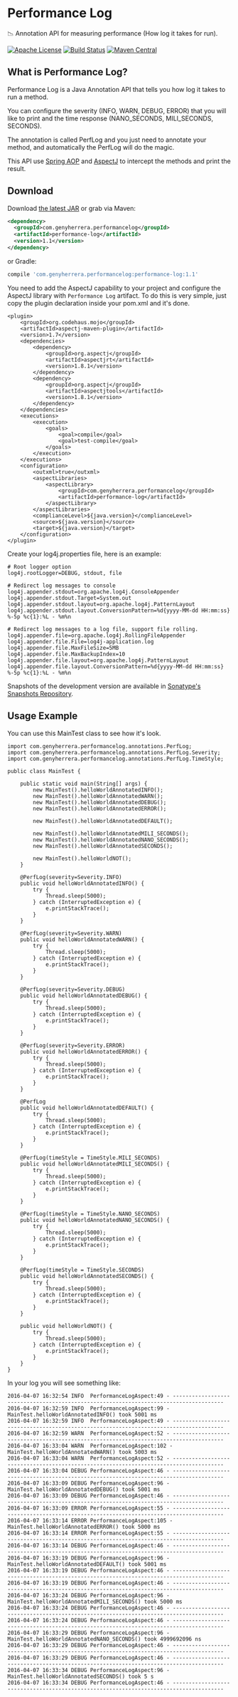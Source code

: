 # Performance Log #

:chart_with_downwards_trend: Annotation API for measuring performance (How log it takes for run).

[![Apache License](http://img.shields.io/badge/license-ASL-blue.svg)](https://github.com/genyherrera/performance-log/blob/master/LICENSE)
[![Build Status](https://travis-ci.org/genyherrera/performance-log.svg)](https://travis-ci.org/genyherrera/performance-log)
[![Maven Central](https://maven-badges.herokuapp.com/maven-central/com.genyherrera.performancelog/performance-log/badge.svg)](https://maven-badges.herokuapp.com/maven-central/com.genyherrera.performancelog/performance-log)

## What is Performance Log? ##
Performance Log is a Java Annotation API that tells you how log it takes to run a method. 

You can configure the severity (INFO, WARN, DEBUG, ERROR) that you will like to print and the time response (NANO_SECONDS, MILI_SECONDS, SECONDS). 

The annotation is called PerfLog and you just need to annotate your method, and automatically the PerfLog will do the magic.

This API use [Spring AOP](http://docs.spring.io/spring/docs/current/spring-framework-reference/html/aop.html) and [AspectJ](http://projects.eclipse.org/projects/tools.aspectj) to intercept the methods and print the result.

## Download ##

Download [the latest JAR](https://search.maven.org/remote_content?g=com.genyherrera.performancelog&a=performance-log&v=LATEST) or grab via Maven:
```xml
<dependency>
  <groupId>com.genyherrera.performancelog</groupId>
  <artifactId>performance-log</artifactId>
  <version>1.1</version>
</dependency>
```
or Gradle:
```groovy
compile 'com.genyherrera.performancelog:performance-log:1.1'
```

You need to add the AspectJ capability to your project and configure the AspectJ library with `Performance Log` artifact. 
To do this is very simple, just copy the plugin declaration inside your pom.xml and it's done.

```
<plugin>
	<groupId>org.codehaus.mojo</groupId>
	<artifactId>aspectj-maven-plugin</artifactId>
	<version>1.7</version>
	<dependencies>
		<dependency>
			<groupId>org.aspectj</groupId>
			<artifactId>aspectjrt</artifactId>
			<version>1.8.1</version>
		</dependency>
		<dependency>
			<groupId>org.aspectj</groupId>
			<artifactId>aspectjtools</artifactId>
			<version>1.8.1</version>
		</dependency>
	</dependencies>
	<executions>
		<execution>
			<goals>
				<goal>compile</goal>
				<goal>test-compile</goal>
			</goals>
		</execution>
	</executions>
	<configuration>
		<outxml>true</outxml>
		<aspectLibraries>
			<aspectLibrary>
				<groupId>com.genyherrera.performancelog</groupId>
				<artifactId>performance-log</artifactId>
			</aspectLibrary>
		</aspectLibraries>
		<complianceLevel>${java.version}</complianceLevel>
		<source>${java.version}</source>
		<target>${java.version}</target>
	</configuration>
</plugin>		
```

Create your log4j.properties file, here is an example:
```
# Root logger option
log4j.rootLogger=DEBUG, stdout, file

# Redirect log messages to console
log4j.appender.stdout=org.apache.log4j.ConsoleAppender
log4j.appender.stdout.Target=System.out
log4j.appender.stdout.layout=org.apache.log4j.PatternLayout
log4j.appender.stdout.layout.ConversionPattern=%d{yyyy-MM-dd HH:mm:ss} %-5p %c{1}:%L - %m%n

# Redirect log messages to a log file, support file rolling.
log4j.appender.file=org.apache.log4j.RollingFileAppender
log4j.appender.file.File=log4j-application.log
log4j.appender.file.MaxFileSize=5MB
log4j.appender.file.MaxBackupIndex=10
log4j.appender.file.layout=org.apache.log4j.PatternLayout
log4j.appender.file.layout.ConversionPattern=%d{yyyy-MM-dd HH:mm:ss} %-5p %c{1}:%L - %m%n

``` 

Snapshots of the development version are available in [Sonatype's Snapshots Repository](https://oss.sonatype.org/content/repositories/snapshots/com/genyherrera/performancelog/performance-log/).

## Usage Example ##

You can use this MainTest class to see how it's look.
 
```
import com.genyherrera.performancelog.annotations.PerfLog;
import com.genyherrera.performancelog.annotations.PerfLog.Severity;
import com.genyherrera.performancelog.annotations.PerfLog.TimeStyle;

public class MainTest {

	public static void main(String[] args) {
		new MainTest().helloWorldAnnotatedINFO();
		new MainTest().helloWorldAnnotatedWARN();
		new MainTest().helloWorldAnnotatedDEBUG();
		new MainTest().helloWorldAnnotatedERROR();

		new MainTest().helloWorldAnnotatedDEFAULT();
		
		new MainTest().helloWorldAnnotatedMILI_SECONDS();
		new MainTest().helloWorldAnnotatedNANO_SECONDS();
		new MainTest().helloWorldAnnotatedSECONDS();
		
		new MainTest().helloWorldNOT();
	}
	
	@PerfLog(severity=Severity.INFO)
    public void helloWorldAnnotatedINFO() {
		try {
			Thread.sleep(5000);
		} catch (InterruptedException e) {
			e.printStackTrace();
		}
    }
	
	@PerfLog(severity=Severity.WARN)
    public void helloWorldAnnotatedWARN() {
		try {
			Thread.sleep(5000);
		} catch (InterruptedException e) {
			e.printStackTrace();
		}
    }
	
	@PerfLog(severity=Severity.DEBUG)
    public void helloWorldAnnotatedDEBUG() {
		try {
			Thread.sleep(5000);
		} catch (InterruptedException e) {
			e.printStackTrace();
		}
    }
    
	@PerfLog(severity=Severity.ERROR)
    public void helloWorldAnnotatedERROR() {
		try {
			Thread.sleep(5000);
		} catch (InterruptedException e) {
			e.printStackTrace();
		}
    }
	
	@PerfLog
    public void helloWorldAnnotatedDEFAULT() {
		try {
			Thread.sleep(5000);
		} catch (InterruptedException e) {
			e.printStackTrace();
		}
    }
    
	@PerfLog(timeStyle = TimeStyle.MILI_SECONDS)
    public void helloWorldAnnotatedMILI_SECONDS() {
		try {
			Thread.sleep(5000);
		} catch (InterruptedException e) {
			e.printStackTrace();
		}
    }
	
	@PerfLog(timeStyle = TimeStyle.NANO_SECONDS)
    public void helloWorldAnnotatedNANO_SECONDS() {
		try {
			Thread.sleep(5000);
		} catch (InterruptedException e) {
			e.printStackTrace();
		}
    }
	
	@PerfLog(timeStyle = TimeStyle.SECONDS)
    public void helloWorldAnnotatedSECONDS() {
		try {
			Thread.sleep(5000);
		} catch (InterruptedException e) {
			e.printStackTrace();
		}
    }
	
    public void helloWorldNOT() {
    	try {
			Thread.sleep(5000);
		} catch (InterruptedException e) {
			e.printStackTrace();
		}
    }
}

``` 
In your log you will see something like:

```
2016-04-07 16:32:54 INFO  PerformanceLogAspect:49 - --------------------------------------------------------------------------------------
2016-04-07 16:32:59 INFO  PerformanceLogAspect:99 - MainTest.helloWorldAnnotatedINFO() took 5001 ms
2016-04-07 16:32:59 INFO  PerformanceLogAspect:49 - --------------------------------------------------------------------------------------
2016-04-07 16:32:59 WARN  PerformanceLogAspect:52 - --------------------------------------------------------------------------------------
2016-04-07 16:33:04 WARN  PerformanceLogAspect:102 - MainTest.helloWorldAnnotatedWARN() took 5003 ms
2016-04-07 16:33:04 WARN  PerformanceLogAspect:52 - --------------------------------------------------------------------------------------
2016-04-07 16:33:04 DEBUG PerformanceLogAspect:46 - --------------------------------------------------------------------------------------
2016-04-07 16:33:09 DEBUG PerformanceLogAspect:96 - MainTest.helloWorldAnnotatedDEBUG() took 5001 ms
2016-04-07 16:33:09 DEBUG PerformanceLogAspect:46 - --------------------------------------------------------------------------------------
2016-04-07 16:33:09 ERROR PerformanceLogAspect:55 - --------------------------------------------------------------------------------------
2016-04-07 16:33:14 ERROR PerformanceLogAspect:105 - MainTest.helloWorldAnnotatedERROR() took 5000 ms
2016-04-07 16:33:14 ERROR PerformanceLogAspect:55 - --------------------------------------------------------------------------------------
2016-04-07 16:33:14 DEBUG PerformanceLogAspect:46 - --------------------------------------------------------------------------------------
2016-04-07 16:33:19 DEBUG PerformanceLogAspect:96 - MainTest.helloWorldAnnotatedDEFAULT() took 5001 ms
2016-04-07 16:33:19 DEBUG PerformanceLogAspect:46 - --------------------------------------------------------------------------------------
2016-04-07 16:33:19 DEBUG PerformanceLogAspect:46 - --------------------------------------------------------------------------------------
2016-04-07 16:33:24 DEBUG PerformanceLogAspect:96 - MainTest.helloWorldAnnotatedMILI_SECONDS() took 5000 ms
2016-04-07 16:33:24 DEBUG PerformanceLogAspect:46 - --------------------------------------------------------------------------------------
2016-04-07 16:33:24 DEBUG PerformanceLogAspect:46 - --------------------------------------------------------------------------------------
2016-04-07 16:33:29 DEBUG PerformanceLogAspect:96 - MainTest.helloWorldAnnotatedNANO_SECONDS() took 4999692096 ns
2016-04-07 16:33:29 DEBUG PerformanceLogAspect:46 - --------------------------------------------------------------------------------------
2016-04-07 16:33:29 DEBUG PerformanceLogAspect:46 - --------------------------------------------------------------------------------------
2016-04-07 16:33:34 DEBUG PerformanceLogAspect:96 - MainTest.helloWorldAnnotatedSECONDS() took 5 s
2016-04-07 16:33:34 DEBUG PerformanceLogAspect:46 - --------------------------------------------------------------------------------------


``` 
 